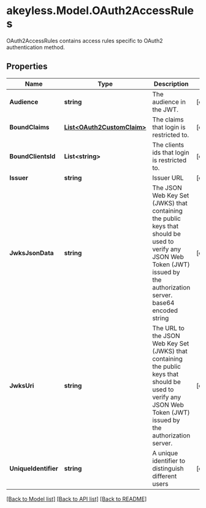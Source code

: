 # akeyless.Model.OAuth2AccessRules
OAuth2AccessRules contains access rules specific to OAuth2 authentication method.

## Properties

Name | Type | Description | Notes
------------ | ------------- | ------------- | -------------
**Audience** | **string** | The audience in the JWT. | [optional] 
**BoundClaims** | [**List&lt;OAuth2CustomClaim&gt;**](OAuth2CustomClaim.md) | The claims that login is restricted to. | [optional] 
**BoundClientsId** | **List&lt;string&gt;** | The clients ids that login is restricted to. | [optional] 
**Issuer** | **string** | Issuer URL | [optional] 
**JwksJsonData** | **string** | The JSON Web Key Set (JWKS) that containing the public keys that should be used to verify any JSON Web Token (JWT) issued by the authorization server. base64 encoded string | [optional] 
**JwksUri** | **string** | The URL to the JSON Web Key Set (JWKS) that containing the public keys that should be used to verify any JSON Web Token (JWT) issued by the authorization server. | [optional] 
**UniqueIdentifier** | **string** | A unique identifier to distinguish different users | [optional] 

[[Back to Model list]](../README.md#documentation-for-models) [[Back to API list]](../README.md#documentation-for-api-endpoints) [[Back to README]](../README.md)

